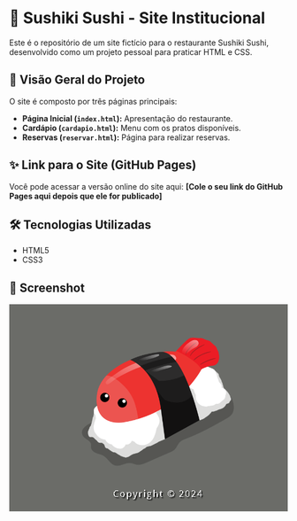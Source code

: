 # 🍣 Sushiki Sushi - Site Institucional

Este é o repositório de um site fictício para o restaurante Sushiki Sushi, desenvolvido como um projeto pessoal para praticar HTML e CSS.

## 📝 Visão Geral do Projeto

O site é composto por três páginas principais:
- **Página Inicial (`index.html`):** Apresentação do restaurante.
- **Cardápio (`cardapio.html`):** Menu com os pratos disponíveis.
- **Reservas (`reservar.html`):** Página para realizar reservas.

## ✨ Link para o Site (GitHub Pages)

Você pode acessar a versão online do site aqui:
**[Cole o seu link do GitHub Pages aqui depois que ele for publicado]**

## 🛠️ Tecnologias Utilizadas
- HTML5
- CSS3

## 📸 Screenshot

![Screenshot da Página Inicial](assets/images/Screenshot_1.png)
